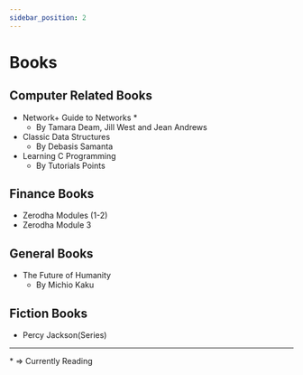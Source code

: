 ```yaml
---
sidebar_position: 2
---
```


# Books

## Computer Related Books
- Network+ Guide to Networks *
    - By Tamara Deam, Jill West and Jean Andrews
- Classic Data Structures
    - By Debasis Samanta
- Learning C Programming
    - By Tutorials Points

## Finance Books
- Zerodha Modules (1-2)
- Zerodha Module 3

## General Books
- The Future of Humanity
    - By Michio Kaku

## Fiction Books
- Percy Jackson(Series)

---

\* => Currently Reading
